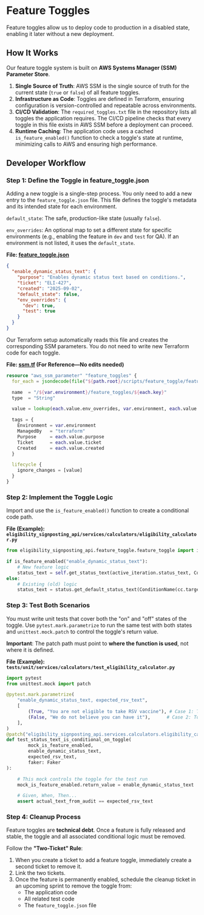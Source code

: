 # Feature Toggles
Feature toggles allow us to deploy code to production in a disabled state, enabling it later without a new deployment.

## How It Works

Our feature toggle system is built on **AWS Systems Manager (SSM) Parameter Store**.

1.  **Single Source of Truth**: AWS SSM is the single source of truth for the current state (`true` or `false`) of all feature toggles.
2.  **Infrastructure as Code**: Toggles are defined in Terraform, ensuring configuration is version-controlled and repeatable across environments.
3.  **CI/CD Validation**: The `required_toggles.txt` file in the repository lists all toggles the application requires. The CI/CD pipeline checks that every toggle in this file exists in AWS SSM before a deployment can proceed.
4.  **Runtime Caching**: The application code uses a cached `is_feature_enabled()` function to check a toggle's state at runtime, minimizing calls to AWS and ensuring high performance.

## Developer Workflow

### Step 1: Define the Toggle in feature_toggle.json

Adding a new toggle is a single-step process. You only need to add a new entry to the `feature_toggle.json` file. This file defines the toggle's metadata and its intended state for each environment.

`default_state`: The safe, production-like state (usually `false`).

`env_overrides`: An optional map to set a different state for specific environments (e.g., enabling the feature in `dev` and `test` for QA). If an environment is not listed, it uses the `default_state`.

**File: [feature_toggle.json](../../../scripts/feature_toggle/feature_toggle.json)**

```json
{
  "enable_dynamic_status_text": {
    "purpose": "Enables dynamic status text based on conditions.",
    "ticket": "ELI-427",
    "created": "2025-09-02",
    "default_state": false,
    "env_overrides": {
      "dev": true,
      "test": true
    }
  }
}
```

Our Terraform setup automatically reads this file and creates the corresponding SSM parameters. You do not need to write new Terraform code for each toggle.

**File: [ssm.tf](../../../infrastructure/stacks/api-layer/ssm.tf) (For Reference—No edits needed)**
```terraform
resource "aws_ssm_parameter" "feature_toggles" {
  for_each = jsondecode(file("${path.root}/scripts/feature_toggle/feature_toggle.json"))

  name  = "/${var.environment}/feature_toggles/${each.key}"
  type  = "String"

  value = lookup(each.value.env_overrides, var.environment, each.value.default_state)

  tags = {
    Environment = var.environment
    ManagedBy   = "terraform"
    Purpose     = each.value.purpose
    Ticket      = each.value.ticket
    Created     = each.value.created
  }

  lifecycle {
    ignore_changes = [value]
  }
}
```

### Step 2: Implement the Toggle Logic

Import and use the `is_feature_enabled()` function to create a conditional code path.

**File (Example): `eligibility_signposting_api/services/calculators/eligibility_calculator.py`**

```python
from eligibility_signposting_api.feature_toggle.feature_toggle import is_feature_enabled

if is_feature_enabled("enable_dynamic_status_text"):
    # New feature logic
    status_text = self.get_status_text(active_iteration.status_text, ConditionName(cc.target), status)
else:
    # Existing (old) logic
    status_text = status.get_default_status_text(ConditionName(cc.target))
```

### Step 3: Test Both Scenarios

You must write unit tests that cover both the "on" and "off" states of the toggle. Use `pytest.mark.parametrize` to run the same test with both states and `unittest.mock.patch` to control the toggle's return value.

**Important**: The patch path must point to **where the function is used**, not where it is defined.

**File (Example): `tests/unit/services/calculators/test_eligibility_calculator.py`**

```python
import pytest
from unittest.mock import patch

@pytest.mark.parametrize(
    "enable_dynamic_status_text, expected_rsv_text",
    [
        (True, "You are not eligible to take RSV vaccine"), # Case 1: Toggle is ON
        (False, "We do not believe you can have it"),      # Case 2: Toggle is OFF
    ],
)
@patch("eligibility_signposting_api.services.calculators.eligibility_calculator.is_feature_enabled")
def test_status_text_is_conditional_on_toggle(
        mock_is_feature_enabled,
        enable_dynamic_status_text,
        expected_rsv_text,
        faker: Faker
):

    # This mock controls the toggle for the test run
    mock_is_feature_enabled.return_value = enable_dynamic_status_text

    # Given, When, Then...
    assert actual_text_from_audit == expected_rsv_text
```

### Step 4: Cleanup Process

Feature toggles are **technical debt**. Once a feature is fully released and stable, the toggle and all associated conditional logic must be removed.

Follow the **"Two-Ticket" Rule**:

1.  When you create a ticket to add a feature toggle, immediately create a second ticket to remove it.
2.  Link the two tickets.
3.  Once the feature is permanently enabled, schedule the cleanup ticket in an upcoming sprint to remove the toggle from:
    - The application code
    - All related test code
    - The `feature_toggle.json` file
